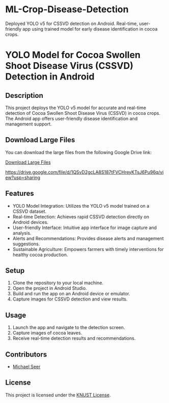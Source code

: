 # ML-Crop-Disease-Detection
 Deployed YOLO v5 for CSSVD detection on Android. Real-time, user-friendly app using trained model for early disease identification in cocoa crops.
# YOLO Model for Cocoa Swollen Shoot Disease Virus (CSSVD) Detection in Android


## Description

This project deploys the YOLO v5 model for accurate and real-time detection of Cocoa Swollen Shoot Disease Virus (CSSVD) in cocoa crops. The Android app offers user-friendly disease identification and management support.
## Download Large Files

You can download the large files from the following Google Drive link:

[Download Large Files](link_goes_here)

https://drive.google.com/file/d/1QSvD2gcLA8S187tFVCHreyKTsJ6Pu96q/view?usp=sharing

## Features

- YOLO Model Integration: Utilizes the YOLO v5 model trained on a CSSVD dataset.
- Real-time Detection: Achieves rapid CSSVD detection directly on Android devices.
- User-friendly Interface: Intuitive app interface for image capture and analysis.
- Alerts and Recommendations: Provides disease alerts and management suggestions.
- Sustainable Agriculture: Empowers farmers with timely interventions for healthy cocoa production.

## Setup

1. Clone the repository to your local machine.
2. Open the project in Android Studio.
3. Build and run the app on an Android device or emulator.
4. Capture images for CSSVD detection and view results.

## Usage

1. Launch the app and navigate to the detection screen.
2. Capture images of cocoa leaves.
3. Receive real-time detection results and recommendations.

## Contributors

- [Michael Seer](https://github.com/MikeSeer)

## License

This project is licensed under the [KNUST License](LICENSE).




